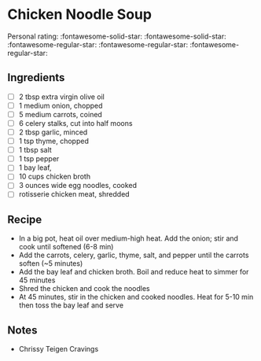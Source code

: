 <!-- Do not modify sections with "AUTO-*". They are updated by make.py -->

# Chicken Noodle Soup

<!-- rating=2; (User can specify rating on scale of 1-5) -->
<!-- AUTO-UserRating -->
Personal rating: :fontawesome-solid-star: :fontawesome-solid-star: :fontawesome-regular-star: :fontawesome-regular-star: :fontawesome-regular-star:
<!-- /AUTO-UserRating -->

<!-- TODO: Capture image for Chicken Noodle Soup -->

## Ingredients

* [ ] 2 tbsp extra virgin olive oil
* [ ] 1 medium onion, chopped
* [ ] 5 medium carrots, coined
* [ ] 6 celery stalks, cut into half moons
* [ ] 2 tbsp garlic, minced
* [ ] 1 tsp thyme, chopped
* [ ] 1 tbsp salt
* [ ] 1 tsp pepper
* [ ] 1 bay leaf,
* [ ] 10 cups chicken broth
* [ ] 3 ounces wide egg noodles, cooked
* [ ] rotisserie chicken meat, shredded

## Recipe

* In a big pot, heat oil over medium-high heat. Add the onion; stir and cook until softened (6-8 min)
* Add the carrots, celery, garlic, thyme, salt, and pepper until the carrots soften (~5 minutes)
* Add the bay leaf and chicken broth. Boil and reduce heat to simmer for 45 minutes
* Shred the chicken and cook the noodles
* At 45 minutes, stir in the chicken and cooked noodles. Heat for 5-10 min then toss the bay leaf and serve

## Notes

* Chrissy Teigen Cravings
